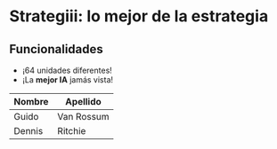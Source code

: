 # Strategiii: lo mejor de la estrategia

## Funcionalidades

+ ¡64 unidades diferentes!
+ ¡La **mejor IA** jamás vista!

|Nombre|Apellido|
|---|--------------|
|Guido|Van Rossum|
|Dennis|Ritchie|
